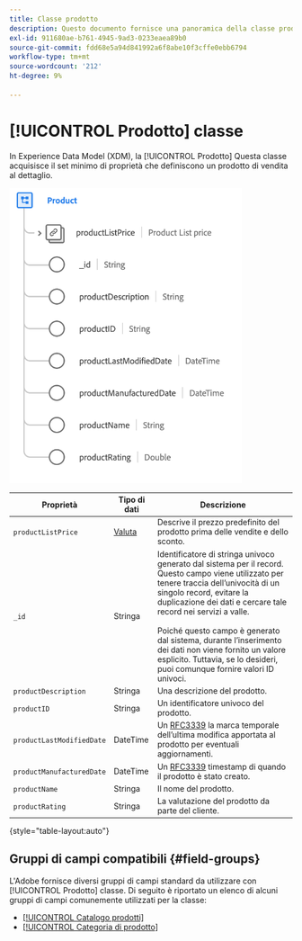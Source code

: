 ```yaml
---
title: Classe prodotto
description: Questo documento fornisce una panoramica della classe prodotto in Experience Data Model (XDM).
exl-id: 911680ae-b761-4945-9ad3-0233eaea89b0
source-git-commit: fdd68e5a94d841992a6f8abe10f3cffe0ebb6794
workflow-type: tm+mt
source-wordcount: '212'
ht-degree: 9%

---
```


# [!UICONTROL Prodotto] classe

In Experience Data Model (XDM), la [!UICONTROL Prodotto] Questa classe acquisisce il set minimo di proprietà che definiscono un prodotto di vendita al dettaglio.

![](../images/classes/product.png)

| Proprietà | Tipo di dati | Descrizione |
| --- | --- | --- |
| `productListPrice` | [Valuta](../data-types/currency.md) | Descrive il prezzo predefinito del prodotto prima delle vendite e dello sconto. |
| `_id` | Stringa | Identificatore di stringa univoco generato dal sistema per il record. Questo campo viene utilizzato per tenere traccia dell’univocità di un singolo record, evitare la duplicazione dei dati e cercare tale record nei servizi a valle.<br><br>Poiché questo campo è generato dal sistema, durante l’inserimento dei dati non viene fornito un valore esplicito. Tuttavia, se lo desideri, puoi comunque fornire valori ID univoci. |
| `productDescription` | Stringa | Una descrizione del prodotto. |
| `productID` | Stringa | Un identificatore univoco del prodotto. |
| `productLastModifiedDate` | DateTime | Un [RFC3339](https://datatracker.ietf.org/doc/html/rfc3339) la marca temporale dell’ultima modifica apportata al prodotto per eventuali aggiornamenti. |
| `productManufacturedDate` | DateTime | Un [RFC3339](https://datatracker.ietf.org/doc/html/rfc3339) timestamp di quando il prodotto è stato creato. |
| `productName` | Stringa | Il nome del prodotto. |
| `productRating` | Stringa | La valutazione del prodotto da parte del cliente. |

{style="table-layout:auto"}

## Gruppi di campi compatibili {#field-groups}

L&#39;Adobe fornisce diversi gruppi di campi standard da utilizzare con [!UICONTROL Prodotto] classe. Di seguito è riportato un elenco di alcuni gruppi di campi comunemente utilizzati per la classe:

* [[!UICONTROL Catalogo prodotti]](../field-groups/product/product-catalog.md)
* [[!UICONTROL Categoria di prodotto]](../field-groups/product/product-category.md)
